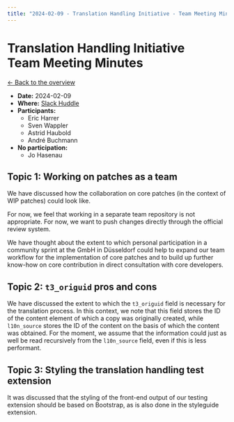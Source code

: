 ```yaml
---
title: "2024-02-09 - Translation Handling Initiative - Team Meeting Minutes"
---
```


# Translation Handling Initiative<br>Team Meeting Minutes

[← Back to the overview](https://notes.typo3.org/s/f3ae8fZSD)

- **Date:** 2024-02-09<br>
- **Where:** [Slack Huddle](https://app.slack.com/huddle/T024TUMLZ/C05D7UF1L8M)
- **Participants:**
    - Eric Harrer
    - Sven Wappler
    - Astrid Haubold
    - André Buchmann
- **No participation:**
    - Jo Hasenau

## Topic 1: Working on patches as a team

We have discussed how the collaboration on core patches (in the context of WIP patches) could look like.

For now, we feel that working in a separate team repository is not appropriate. For now, we want to push changes directly through the official review system.

We have thought about the extent to which personal participation in a community sprint at the GmbH in Düsseldorf could help to expand our team workflow for the implementation of core patches and to build up further know-how on core contribution in direct consultation with core developers.

## Topic 2: `t3_origuid` pros and cons

We have discussed the extent to which the `t3_origuid` field is necessary for the translation process. In this context, we note that this field stores the ID of the content element of which a copy was originally created, while `l10n_source` stores the ID of the content on the basis of which the content was obtained.
For the moment, we assume that the information could just as well be read recursively from the `l10n_source` field, even if this is less performant.

## Topic 3: Styling the translation handling test extension

It was discussed that the styling of the front-end output of our testing extension should be based on Bootstrap, as is also done in the styleguide extension.